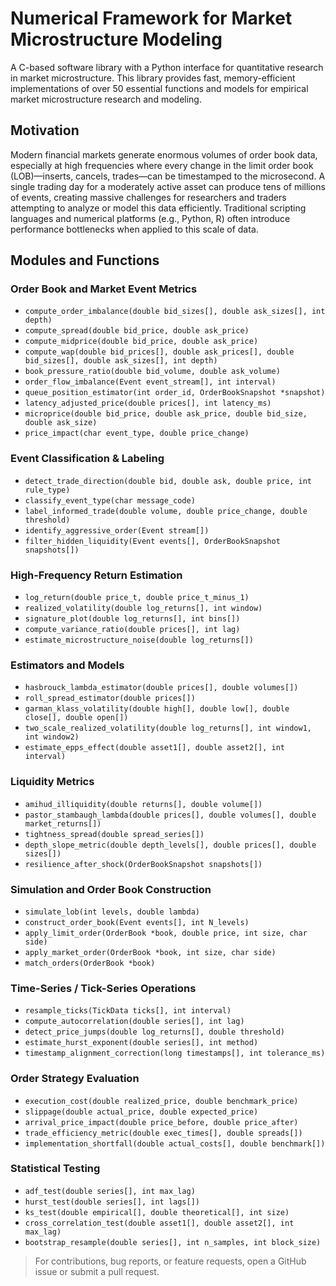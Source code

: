 # Numerical Framework for Market Microstructure Modeling

A C-based software library with a Python interface for quantitative research in market microstructure. This library provides fast, memory-efficient implementations of over 50 essential functions and models for empirical market microstructure research and modeling.

## Motivation

Modern financial markets generate enormous volumes of order book data, especially at high frequencies where every change in the limit order book (LOB)—inserts, cancels, trades—can be timestamped to the microsecond. A single trading day for a moderately active asset can produce tens of millions of events, creating massive challenges for researchers and traders attempting to analyze or model this data efficiently. Traditional scripting languages and numerical platforms (e.g., Python, R) often introduce performance bottlenecks when applied to this scale of data.

## Modules and Functions

### Order Book and Market Event Metrics

* `compute_order_imbalance(double bid_sizes[], double ask_sizes[], int depth)`
* `compute_spread(double bid_price, double ask_price)`
* `compute_midprice(double bid_price, double ask_price)`
* `compute_wap(double bid_prices[], double ask_prices[], double bid_sizes[], double ask_sizes[], int depth)`
* `book_pressure_ratio(double bid_volume, double ask_volume)`
* `order_flow_imbalance(Event event_stream[], int interval)`
* `queue_position_estimator(int order_id, OrderBookSnapshot *snapshot)`
* `latency_adjusted_price(double prices[], int latency_ms)`
* `microprice(double bid_price, double ask_price, double bid_size, double ask_size)`
* `price_impact(char event_type, double price_change)`

### Event Classification & Labeling

* `detect_trade_direction(double bid, double ask, double price, int rule_type)`
* `classify_event_type(char message_code)`
* `label_informed_trade(double volume, double price_change, double threshold)`
* `identify_aggressive_order(Event stream[])`
* `filter_hidden_liquidity(Event events[], OrderBookSnapshot snapshots[])`

### High-Frequency Return Estimation

* `log_return(double price_t, double price_t_minus_1)`
* `realized_volatility(double log_returns[], int window)`
* `signature_plot(double log_returns[], int bins[])`
* `compute_variance_ratio(double prices[], int lag)`
* `estimate_microstructure_noise(double log_returns[])`

### Estimators and Models

* `hasbrouck_lambda_estimator(double prices[], double volumes[])`
* `roll_spread_estimator(double prices[])`
* `garman_klass_volatility(double high[], double low[], double close[], double open[])`
* `two_scale_realized_volatility(double log_returns[], int window1, int window2)`
* `estimate_epps_effect(double asset1[], double asset2[], int interval)`

### Liquidity Metrics

* `amihud_illiquidity(double returns[], double volume[])`
* `pastor_stambaugh_lambda(double prices[], double volumes[], double market_returns[])`
* `tightness_spread(double spread_series[])`
* `depth_slope_metric(double depth_levels[], double prices[], double sizes[])`
* `resilience_after_shock(OrderBookSnapshot snapshots[])`

### Simulation and Order Book Construction

* `simulate_lob(int levels, double lambda)`
* `construct_order_book(Event events[], int N_levels)`
* `apply_limit_order(OrderBook *book, double price, int size, char side)`
* `apply_market_order(OrderBook *book, int size, char side)`
* `match_orders(OrderBook *book)`

### Time-Series / Tick-Series Operations

* `resample_ticks(TickData ticks[], int interval)`
* `compute_autocorrelation(double series[], int lag)`
* `detect_price_jumps(double log_returns[], double threshold)`
* `estimate_hurst_exponent(double series[], int method)`
* `timestamp_alignment_correction(long timestamps[], int tolerance_ms)`

### Order Strategy Evaluation

* `execution_cost(double realized_price, double benchmark_price)`
* `slippage(double actual_price, double expected_price)`
* `arrival_price_impact(double price_before, double price_after)`
* `trade_efficiency_metric(double exec_times[], double spreads[])`
* `implementation_shortfall(double actual_costs[], double benchmark[])`

### Statistical Testing

* `adf_test(double series[], int max_lag)`
* `hurst_test(double series[], int lags[])`
* `ks_test(double empirical[], double theoretical[], int size)`
* `cross_correlation_test(double asset1[], double asset2[], int max_lag)`
* `bootstrap_resample(double series[], int n_samples, int block_size)`


> For contributions, bug reports, or feature requests, open a GitHub issue or submit a pull request.
